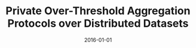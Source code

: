---
title: "Private Over-Threshold Aggregation Protocols over Distributed Datasets"
collection: publications
permalink: /publication/2016-01-01-Private-Over-Threshold-Aggregation-Protocols-over-Distributed-Datasets
date: 2016-01-01
venue: 'IEEE Trans. Knowl. Data Eng.'
paperurl: 'https://doi.org/10.1109/TKDE.2016.2572686'
citation: ' Myungsun Kim,  David Mohaisen,  Jung Cheon,  Yongdae Kim, &quot;Private Over-Threshold Aggregation Protocols over Distributed Datasets.&quot; IEEE Trans. Knowl. Data Eng., 2016.'
---